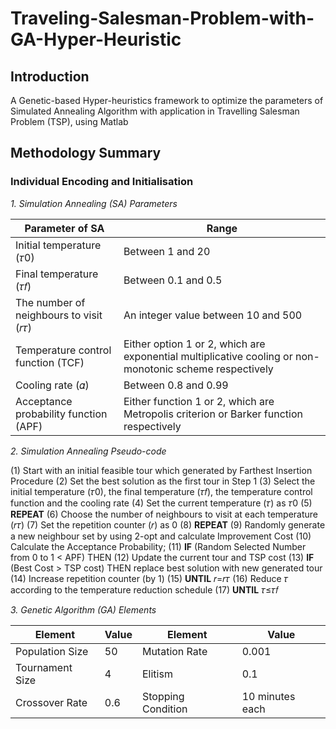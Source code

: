 # Traveling-Salesman-Problem-with-GA-Hyper-Heuristic

## Introduction
A Genetic-based Hyper-heuristics framework to optimize the parameters of Simulated Annealing Algorithm with application in Travelling Salesman Problem (TSP), using Matlab

## Methodology Summary

### Individual Encoding and Initialisation
*1. Simulation Annealing (SA) Parameters*

Parameter of SA | Range
------------ | -------------
Initial temperature (𝜏0) | Between 1 and 20
Final temperature (𝜏𝑓) | Between 0.1 and 0.5
The number of neighbours to visit (𝑟𝜏) | An integer value between 10 and 500
Temperature control function (TCF) | Either option 1 or 2, which are exponential multiplicative cooling or non-monotonic scheme respectively
Cooling rate (𝛼) | Between 0.8 and 0.99
Acceptance probability function (APF) | Either function 1 or 2, which are Metropolis criterion or Barker function respectively

*2. Simulation Annealing Pseudo-code*

(1) Start with an initial feasible tour which generated by Farthest Insertion Procedure
(2) Set the best solution as the first tour in Step 1
(3) Select the initial temperature (𝜏0), the final temperature (𝜏𝑓), the temperature control function  and the cooling rate
(4) Set the current temperature (𝜏) as 𝜏0
(5) **REPEAT**
(6)    Choose the number of neighbours to visit at each temperature (𝑟𝜏)
(7)    Set the repetition counter (𝑟) as 0
(8)    **REPEAT**
(9)       Randomly generate a new neighbour set by using 2-opt and calculate Improvement Cost
(10)      Calculate the Acceptance Probability;
(11)      **IF** (Random Selected Number from 0 to 1 < APF) THEN
(12)         Update the current tour and TSP cost
(13)         **IF** (Best Cost > TSP cost) THEN replace best solution with new generated tour
(14)      Increase repetition counter (by 1)
(15)    **UNTIL** 𝑟=𝑟𝜏
(16)    Reduce 𝜏 according to the temperature reduction schedule
(17) **UNTIL** 𝜏≤𝜏𝑓

*3. Genetic Algorithm (GA) Elements*

Element | Value | Element | Value
------------ | ------------- | ------------- | -------------
Population Size | 50 | Mutation Rate | 0.001
Tournament Size | 4 | Elitism | 0.1
Crossover Rate  | 0.6 | Stopping Condition | 10 minutes each



